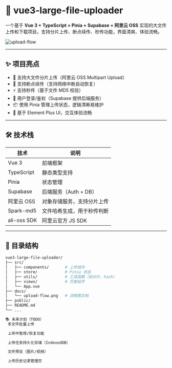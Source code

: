 # 🚀 vue3-large-file-uploader

一个基于 **Vue 3 + TypeScript + Pinia + Supabase + 阿里云 OSS** 实现的大文件上传和下载项目，支持分片上传、断点续传、秒传功能，界面清爽、体验流畅。

![upload-flow](./docs/upload-flow.png)

---

## ✨ 项目亮点

- 💾 支持大文件分片上传（阿里云 OSS Multipart Upload）
- 🔄 支持断点续传（支持网络中断自动恢复）
- ⚡ 支持秒传（基于文件 MD5 校验）
- 👥 用户登录/鉴权（Supabase 提供后端服务）
- 📦 使用 Pinia 管理上传状态，逻辑清晰易维护
- 🎨 基于 Element Plus UI，交互体验流畅

---

## 🛠 技术栈

| 技术         | 说明                        |
| ------------ | --------------------------- |
| Vue 3        | 前端框架                    |
| TypeScript   | 静态类型支持                |
| Pinia        | 状态管理                    |
| Supabase     | 后端服务（Auth + DB）       |
| 阿里云 OSS    | 对象存储服务，支持分片上传   |
| Spark-md5    | 文件哈希生成，用于秒传判断   |
| ali-oss SDK  | 阿里云官方 JS SDK           |

---

## 📁 目录结构

```bash
vue3-large-file-uploader/
├── src/
│   ├── components/       # 上传组件
│   ├── store/            # Pinia 状态
│   ├── utils/            # 工具函数（如分片、hash）
│   ├── views/            # 页面组件
│   └── App.vue
├── docs/
│   └── upload-flow.png   # 流程图文档
├── public/
├── README.md
└── ...

📚 未来计划（TODO）
 多文件批量上传

 上传中暂停/恢复功能

 上传任务持久化存储（IndexedDB）

 文件预览（图片/视频）

 上传历史记录管理页
